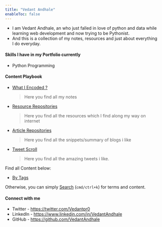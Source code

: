 ```yaml
---
title: "Vedant Andhale"
enableToc: false
---
```


- I am Vedant Andhale, an who just falled in love of python and data while learning web development and now trying to be Pythonist.
- And this is a collection of my notes, resources and just about everything I do everyday.


#### Skills I have in my Portfolio currently
- Python Programming

#### Content Playbook
- [What I Encoded ?](Content%20Playbook/1.What%20I%20Encoded%20?.md)
    >Here you find all my notes
- [Resource Repositories](Content%20Playbook/Resource%20Repositories.md)
    >Here you find all the resources which I find along my way on internet 
- [Article Repositories](Content%20Playbook/Article%20Repositories.md)
    >Here you find all the snippets/summary of blogs  i like
- [Tweet Scroll](Content%20Playbook/Tweet%20Scroll.md)
    >Here you find all the amazing tweets i like. 

Find all Content below:
* [By Tags](tags)

Otherwise, you can simply [Search](https://vedantandhale.github.io/#navigation) (`cmd/ctrl+k`) for terms and content.

#### Connect with me
- Twitter - https://twitter.com/Vedantpr0
- LinkedIn - https://www.linkedin.com/in/VedantAndhale 
- GitHub - https://github.com/VedantAndhale